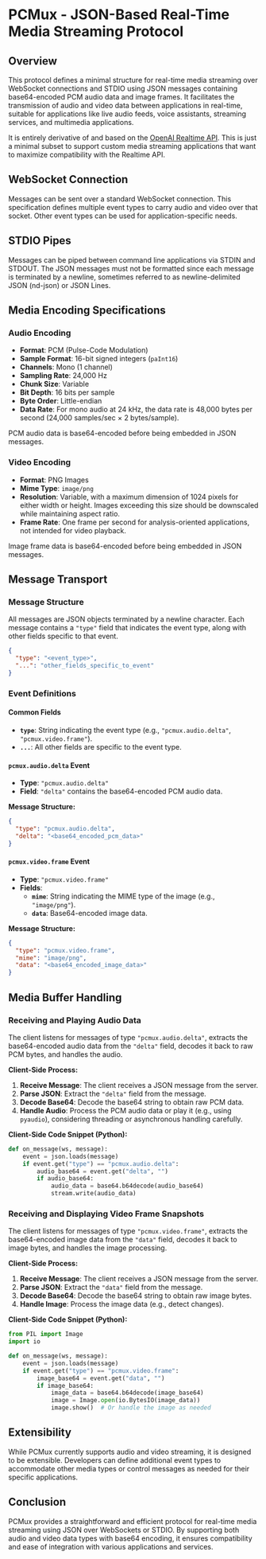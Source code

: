 # PCMux - JSON-Based Real-Time Media Streaming Protocol

## Overview

This protocol defines a minimal structure for real-time media streaming over WebSocket connections and STDIO using JSON messages containing base64-encoded PCM audio data and image frames. It facilitates the transmission of audio and video data between applications in real-time, suitable for applications like live audio feeds, voice assistants, streaming services, and multimedia applications.

It is entirely derivative of and based on the [OpenAI Realtime API](https://platform.openai.com/docs/guides/realtime). This is just a minimal subset to support custom media streaming applications that want to maximize compatibility with the Realtime API.

## WebSocket Connection

Messages can be sent over a standard WebSocket connection. This specification defines multiple event types to carry audio and video over that socket. Other event types can be used for application-specific needs.

## STDIO Pipes

Messages can be piped between command line applications via STDIN and STDOUT. The JSON messages must not be formatted since each message is terminated by a newline, sometimes referred to as newline-delimited JSON (nd-json) or JSON Lines.

## Media Encoding Specifications

### Audio Encoding

- **Format**: PCM (Pulse-Code Modulation)
- **Sample Format**: 16-bit signed integers (`paInt16`)
- **Channels**: Mono (1 channel)
- **Sampling Rate**: 24,000 Hz
- **Chunk Size**: Variable
- **Bit Depth**: 16 bits per sample
- **Byte Order**: Little-endian
- **Data Rate**: For mono audio at 24 kHz, the data rate is 48,000 bytes per second (24,000 samples/sec × 2 bytes/sample).

PCM audio data is base64-encoded before being embedded in JSON messages.

### Video Encoding

- **Format**: PNG Images
- **Mime Type**: `image/png`
- **Resolution**: Variable, with a maximum dimension of 1024 pixels for either width or height. Images exceeding this size should be downscaled while maintaining aspect ratio.
- **Frame Rate**: One frame per second for analysis-oriented applications, not intended for video playback.

Image frame data is base64-encoded before being embedded in JSON messages.

## Message Transport

### Message Structure

All messages are JSON objects terminated by a newline character. Each message contains a `"type"` field that indicates the event type, along with other fields specific to that event.

```json
{
  "type": "<event_type>",
  "...": "other_fields_specific_to_event"
}
```

### Event Definitions

#### Common Fields

- **`type`**: String indicating the event type (e.g., `"pcmux.audio.delta"`, `"pcmux.video.frame"`).
- **`...`**: All other fields are specific to the event type.

#### `pcmux.audio.delta` Event

- **Type**: `"pcmux.audio.delta"`
- **Field**: `"delta"` contains the base64-encoded PCM audio data.

**Message Structure:**

```json
{
  "type": "pcmux.audio.delta",
  "delta": "<base64_encoded_pcm_data>"
}
```

#### `pcmux.video.frame` Event

- **Type**: `"pcmux.video.frame"`
- **Fields**:
  - **`mime`**: String indicating the MIME type of the image (e.g., `"image/png"`).
  - **`data`**: Base64-encoded image data.

**Message Structure:**

```json
{
  "type": "pcmux.video.frame",
  "mime": "image/png",
  "data": "<base64_encoded_image_data>"
}
```

## Media Buffer Handling

### Receiving and Playing Audio Data

The client listens for messages of type `"pcmux.audio.delta"`, extracts the base64-encoded audio data from the `"delta"` field, decodes it back to raw PCM bytes, and handles the audio.

**Client-Side Process:**

1. **Receive Message**: The client receives a JSON message from the server.
2. **Parse JSON**: Extract the `"delta"` field from the message.
3. **Decode Base64**: Decode the base64 string to obtain raw PCM data.
4. **Handle Audio**: Process the PCM audio data or play it (e.g., using `pyaudio`), considering threading or asynchronous handling carefully.

**Client-Side Code Snippet (Python):**

```python
def on_message(ws, message):
    event = json.loads(message)
    if event.get("type") == "pcmux.audio.delta":
        audio_base64 = event.get("delta", "")
        if audio_base64:
            audio_data = base64.b64decode(audio_base64)
            stream.write(audio_data)
```

### Receiving and Displaying Video Frame Snapshots

The client listens for messages of type `"pcmux.video.frame"`, extracts the base64-encoded image data from the `"data"` field, decodes it back to image bytes, and handles the image processing.

**Client-Side Process:**

1. **Receive Message**: The client receives a JSON message from the server.
2. **Parse JSON**: Extract the `"data"` field from the message.
3. **Decode Base64**: Decode the base64 string to obtain raw image bytes.
4. **Handle Image**: Process the image data (e.g., detect changes).

**Client-Side Code Snippet (Python):**

```python
from PIL import Image
import io

def on_message(ws, message):
    event = json.loads(message)
    if event.get("type") == "pcmux.video.frame":
        image_base64 = event.get("data", "")
        if image_base64:
            image_data = base64.b64decode(image_base64)
            image = Image.open(io.BytesIO(image_data))
            image.show()  # Or handle the image as needed
```

## Extensibility

While PCMux currently supports audio and video streaming, it is designed to be extensible. Developers can define additional event types to accommodate other media types or control messages as needed for their specific applications.

## Conclusion

PCMux provides a straightforward and efficient protocol for real-time media streaming using JSON over WebSockets or STDIO. By supporting both audio and video data types with base64 encoding, it ensures compatibility and ease of integration with various applications and services.